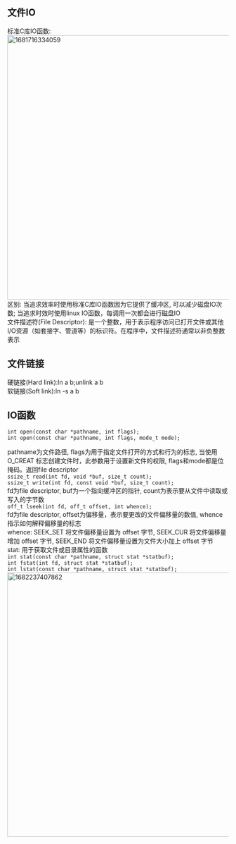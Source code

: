 ## 文件IO
   标准C库IO函数: <br/>
   <img width="600" alt="1681716334059" src="https://user-images.githubusercontent.com/86211987/232414336-29666282-f9c3-49ff-af13-335d3b92d3dd.png"><br/>
   区别: 当追求效率时使用标准C库IO函数因为它提供了缓冲区, 可以减少磁盘IO次数; 当追求时效时使用linux IO函数，每调用一次都会进行磁盘IO<br/>
   文件描述符(File Descriptor): 是一个整数，用于表示程序访问已打开文件或其他I/O资源（如套接字、管道等）的标识符。在程序中，文件描述符通常以非负整数表示<br/>
## 文件链接
   硬链接(Hard link):ln a b;unlink a b<br/>
   软链接(Soft link):ln -s a b <br/>
## IO函数
    int open(const char *pathname, int flags);
    int open(const char *pathname, int flags, mode_t mode);
   pathname为文件路径, flags为用于指定文件打开的方式和行为的标志, <mode> 当使用 O_CREAT 标志创建文件时，此参数用于设置新文件的权限, flags和mode都是位掩码。返回file descriptor<br/>
    ```ssize_t read(int fd, void *buf, size_t count);```<br/>
   ```ssize_t write(int fd, const void *buf, size_t count);``` <br/>
   fd为file descriptor, buf为一个指向缓冲区的指针, count为表示要从文件中读取或写入的字节数 <br/>
    `off_t lseek(int fd, off_t offset, int whence);`<br/>
   fd为file descriptor, offset为偏移量，表示要更改的文件偏移量的数值, whence指示如何解释偏移量的标志<br/>
   whence: SEEK_SET 将文件偏移量设置为 offset 字节, SEEK_CUR 将文件偏移量增加 offset 字节, SEEK_END 将文件偏移量设置为文件大小加上 offset 字节<br/>
   stat: 用于获取文件或目录属性的函数<br/>
   `int stat(const char *pathname, struct stat *statbuf);`<br/>
   `int fstat(int fd, struct stat *statbuf);`<br/>
   `int lstat(const char *pathname, struct stat *statbuf);`<br/>
   <img width="600" alt="1682237407862" src="https://user-images.githubusercontent.com/86211987/233827995-a543d7cf-6787-41ab-a75e-0aedc5b5513d.png"><br/>
   

   
    
